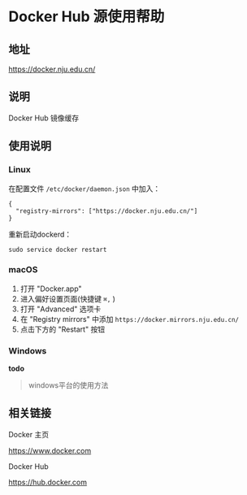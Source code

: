 # Docker Hub 源使用帮助

## 地址

<https://docker.nju.edu.cn/>

## 说明

Docker Hub 镜像缓存

## 使用说明

### Linux

在配置文件 `/etc/docker/daemon.json` 中加入：

    {
      "registry-mirrors": ["https://docker.nju.edu.cn/"]
    }

重新启动dockerd：

    sudo service docker restart

### macOS

1. 打开 \"Docker.app\"
2. 进入偏好设置页面(快捷键 `⌘,` )
3. 打开 \"Advanced\" 选项卡
4. 在 \"Registry mirrors\" 中添加 `https://docker.mirrors.nju.edu.cn/`
5. 点击下方的 \"Restart\" 按钮

### Windows

**todo**
> windows平台的使用方法

## 相关链接

Docker 主页

<https://www.docker.com>

Docker Hub

<https://hub.docker.com>
